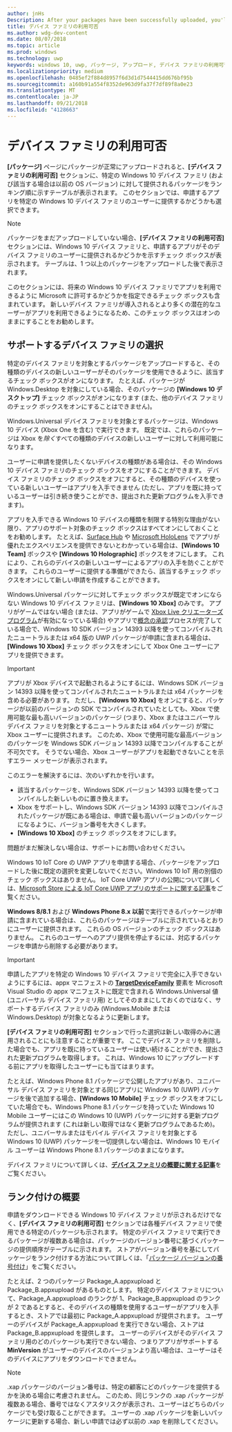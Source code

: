 ```yaml
---
author: jnHs
Description: After your packages have been successfully uploaded, you'll see a table that indicates which packages will be offered to specific Windows 10 device families (and earlier OS versions, if applicable), in ranked order.
title: デバイス ファミリの利用可否
ms.author: wdg-dev-content
ms.date: 08/07/2018
ms.topic: article
ms.prod: windows
ms.technology: uwp
keywords: windows 10, uwp, パッケージ, アップロード, デバイス ファミリの利用可否
ms.localizationpriority: medium
ms.openlocfilehash: 0485ef2f884d8957f6d3d1d7544415dd676bf95b
ms.sourcegitcommit: a160b91a554f8352de963d9fa37f7df89f8a0e23
ms.translationtype: MT
ms.contentlocale: ja-JP
ms.lasthandoff: 09/21/2018
ms.locfileid: "4128663"
---
```

# <a name="device-family-availability"></a>デバイス ファミリの利用可否

**[パッケージ]** ページにパッケージが正常にアップロードされると、**[デバイス ファミリの利用可否]** セクションに、特定の Windows 10 デバイス ファミリ (および該当する場合は以前の OS バージョン) に対して提供されるパッケージをランキング順に示すテーブルが表示されます。 このセクションでは、申請するアプリを特定の Windows 10 デバイス ファミリのユーザーに提供するかどうかも選択できます。

> [!NOTE]
> パッケージをまだアップロードしていない場合、**[デバイス ファミリの利用可否]** セクションには、Windows 10 デバイス ファミリと、申請するアプリがそのデバイス ファミリのユーザーに提供されるかどうかを示すチェック ボックスが表示されます。 テーブルは、1 つ以上のパッケージをアップロードした後で表示されます。

このセクションには、将来の Windows 10 デバイス ファミリでアプリを利用できるように Microsoft に許可するかどうかを指定できるチェック ボックスも含まれています。 新しいデバイス ファミリが導入されるとより多くの潜在的なユーザーがアプリを利用できるようになるため、このチェック ボックスはオンのままにすることをお勧めします。


## <a name="choosing-which-device-families-to-support"></a>サポートするデバイス ファミリの選択

特定のデバイス ファミリを対象とするパッケージをアップロードすると、その種類のデバイスの新しいユーザーがそのパッケージを使用できるように、該当するチェック ボックスがオンになります。 たとえば、パッケージが Windows.Desktop を対象にしている場合、そのパッケージの **[Windows 10 デスクトップ]** チェック ボックスがオンになります (また、他のデバイス ファミリのチェック ボックスをオンにすることはできません)。

Windows.Universal デバイス ファミリを対象とするパッケージは、Windows 10 デバイス (Xbox One を含む) で実行できます。 既定では、これらのパッケージは Xbox を*除く*すべての種類のデバイスの新しいユーザーに対して利用可能になります。

ユーザーに申請を提供したくないデバイスの種類がある場合は、その Windows 10 デバイス ファミリのチェック ボックスをオフにすることができます。 デバイス ファミリのチェック ボックスをオフにすると、その種類のデバイスを使っている新しいユーザーはアプリを入手できません (ただし、アプリを既に持っているユーザーは引き続き使うことができ、提出された更新プログラムを入手できます)。

アプリを入手できる Windows 10 デバイスの種類を制限する特別な理由がない限り、アプリのサポート対象のチェック ボックスはすべてオンにしておくことをお勧めします。 たとえば、[Surface Hub](https://developer.microsoft.com/windows/surfacehub) や [Microsoft HoloLens](https://developer.microsoft.com/windows/mixed-reality) でアプリが優れたエクスペリエンスを提供できないとわかっている場合は、**[Windows 10 Team]** ボックスや **[Windows 10 Holographic]** ボックスをオフにします。 これにより、これらのデバイスの新しいユーザーによるアプリの入手を防ぐことができます。 これらのユーザーに提供する準備ができたら、該当するチェック ボックスをオンにして新しい申請を作成することができます。

<span id="xbox" />

Windows.Universal パッケージに対してチェック ボックスが既定でオンにならない Windows 10 デバイス ファミリは、**[Windows 10 Xbox]** のみです。 アプリがゲームではない場合 (または、アプリがゲームで [Xbox Live クリエーターズ プログラム](../xbox-live/get-started-with-creators/get-started-with-xbox-live-creators.md)が有効になっている場合) やアプリで[概念の承認](../gaming/concept-approval.md)プロセスが完了している場合で、Windows 10 SDK バージョン 14393 以降を使ってコンパイルされたニュートラルまたは x64 版の UWP パッケージが申請に含まれる場合は、**[Windows 10 Xbox]** チェック ボックスをオンにして Xbox One ユーザーにアプリを提供できます。

> [!IMPORTANT]
> アプリが Xbox デバイスで起動されるようにするには、Windows SDK バージョン 14393 以降を使ってコンパイルされたニュートラルまたは x64 パッケージを含める必要があります。 ただし、**[Windows 10 Xbox]** をオンにすると、パッケージが以前のバージョンの SDK でコンパイルされていたとしても、Xbox で使用可能な最も高いバージョンのパッケージ (つまり、Xbox またはユニバーサル デバイス ファミリを対象とするニュートラルまたは x64 パッケージ) が常に Xbox ユーザーに提供されます。 このため、Xbox で使用可能な最高バージョンのパッケージを Windows SDK バージョン 14393 以降でコンパイルすることが不可欠です。 そうでない場合、Xbox ユーザーがアプリを起動できないことを示すエラー メッセージが表示されます。 
> 
> このエラーを解決するには、次のいずれかを行います。
> - 該当するパッケージを、Windows SDK バージョン 14393 以降を使ってコンパイルした新しいものに置き換えます。
> - Xbox をサポートし、Windows SDK バージョン 14393 以降でコンパイルされたパッケージが既にある場合は、申請で最も高いバージョンのパッケージになるように、バージョン番号を大きくします。
> - **[Windows 10 Xbox]** のチェック ボックスをオフにします。
>   
> 問題がまだ解決しない場合は、サポートにお問い合わせください。

Windows 10 IoT Core の UWP アプリを申請する場合、パッケージをアップロードした後に既定の選択を変更しないでください。Windows 10 IoT 用の別個のチェック ボックスはありません。 IoT Core UWP アプリの公開について詳しくは、[Microsoft Store による IoT Core UWP アプリのサポートに関する記事](https://docs.microsoft.com/windows/iot-core/commercialize-your-device/installingandservicing)をご覧ください。

**Windows 8/8.1** および **Windows Phone 8.x 以前**で実行できるパッケージが申請に含まれている場合は、これらのパッケージはテーブルに示されているとおりにユーザーに提供されます。 これらの OS バージョンのチェック ボックスはありません。 これらのユーザーへのアプリ提供を停止するには、対応するパッケージを申請から削除する必要があります。

> [!IMPORTANT]
> 申請したアプリを特定の Windows 10 デバイス ファミリで完全に入手できないようにするには、appx マニフェストの [**TargetDeviceFamily**](https://docs.microsoft.com/uwp/schemas/appxpackage/uapmanifestschema/element-targetdevicefamily) 要素を Microsoft Visual Studio の appx マニフェストに既定で含まれる Windows.Universal 値 (ユニバーサル デバイス ファミリ用) としてそのままにしておくのではなく、サポートするデバイス ファミリのみ (Windows.Mobile または Windows.Desktop) が対象となるように更新します。

**[デバイス ファミリの利用可否]** セクションで行った選択は新しい取得のみに適用されることにも注意することが重要です。 ここでデバイス ファミリを削除した場合でも、アプリを既に持っているユーザーは使い続けることができ、提出された更新プログラムを取得します。 これは、Windows 10 にアップグレードする前にアプリを取得したユーザーにも当てはまります。

たとえば、Windows Phone 8.1 パッケージで公開したアプリがあり、ユニバーサル デバイス ファミリを対象とする同じアプリに Windows 10 (UWP) パッケージを後で追加する場合、**[Windows 10 Mobile]** チェック ボックスをオフにしていた場合でも、Windows Phone 8.1 パッケージを持っていた Windows 10 Mobile ユーザーにはこの Windows 10 (UWP) パッケージに対する更新プログラムが提供されます (これは新しい取得ではなく更新プログラムであるため)。 ただし、ユニバーサルまたはモバイル デバイス ファミリを対象とする Windows 10 (UWP) パッケージを一切提供しない場合は、Windows 10 モバイル ユーザーは Windows Phone 8.1 パッケージのままになります。

デバイス ファミリについて詳しくは、[**デバイス ファミリの概要に関する記事**](https://docs.microsoft.com/uwp/extension-sdks/device-families-overview)をご覧ください。

## <a name="understanding-ranking"></a>ランク付けの概要

申請をダウンロードできる Windows 10 デバイス ファミリが示されるだけでなく、**[デバイス ファミリの利用可否]** セクションでは各種デバイス ファミリで使用できる特定のパッケージも示されます。 特定のデバイス ファミリで実行できるパッケージが複数ある場合は、パッケージのバージョン番号に基づくパッケージの提供順序がテーブルに示されます。 ストアがバージョン番号を基にしてパッケージをランク付けする方法について詳しくは、「[パッケージ バージョンの番号付け](package-version-numbering.md)」をご覧ください。 

たとえば、2 つのパッケージ Package_A.appxupload と Package_B.appxupload があるものとします。 特定のデバイス ファミリについて、Package_A.appxupload のランクが 1、Package_B.appxupload のランクが 2 であるとすると、そのデバイスの種類を使用するユーザーがアプリを入手するとき、ストアでは最初に Package_A.appxupload が提供されます。 ユーザーのデバイスが Package_A.appxupload を実行できない場合、ストアは Package_B.appxupload を提供します。 ユーザーのデバイスがそのデバイス ファミリ用のどのパッケージも実行できない場合、つまりアプリがサポートする **MinVersion** がユーザーのデバイスのバージョンより高い場合は、ユーザーはそのデバイスにアプリをダウンロードできません。

> [!NOTE]
> .xap パッケージのバージョン番号は、特定の顧客にどのパッケージを提供するかを決める場合に考慮されません。 このため、同じランクの .xap パッケージが複数ある場合、番号ではなくアスタリスクが表示され、ユーザーはどちらのパッケージでも受け取ることができます。 ユーザーの .xap パッケージを新しいパッケージに更新する場合、新しい申請では必ず以前の .xap を削除してください。

